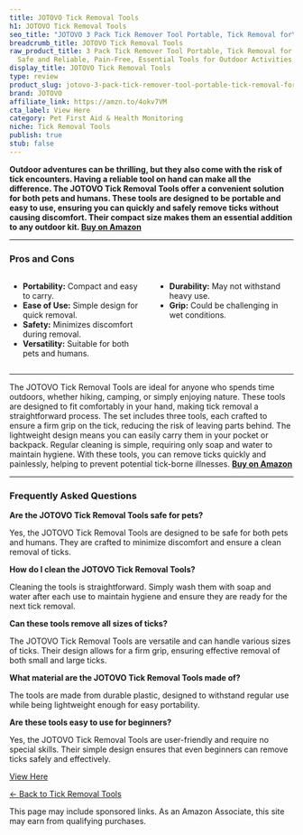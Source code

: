 ```yaml
---
title: JOTOVO Tick Removal Tools
h1: JOTOVO Tick Removal Tools
seo_title: "JOTOVO 3 Pack Tick Remover Tool Portable, Tick Removal for\u2026"
breadcrumb_title: JOTOVO Tick Removal Tools
raw_product_title: 3 Pack Tick Remover Tool Portable, Tick Removal for Pet and Humans,
  Safe and Reliable, Pain-Free, Essential Tools for Outdoor Activities
display_title: JOTOVO Tick Removal Tools
type: review
product_slug: jotovo-3-pack-tick-remover-tool-portable-tick-removal-for-pet-and-human-15e69c9b
brand: JOTOVO
affiliate_link: https://amzn.to/4okv7VM
cta_label: View Here
category: Pet First Aid & Health Monitoring
niche: Tick Removal Tools
publish: true
stub: false
---
```


<div id="intro" class="full-width">
  <p><strong>Outdoor adventures can be thrilling, but they also come with the risk of tick encounters. Having a reliable tool on hand can make all the difference. The JOTOVO Tick Removal Tools offer a convenient solution for both pets and humans. These tools are designed to be portable and easy to use, ensuring you can quickly and safely remove ticks without causing discomfort. Their compact size makes them an essential addition to any outdoor kit. <a href="https://amzn.to/4okv7VM" rel="nofollow sponsored noopener" target="_blank"><strong>Buy on Amazon</strong></a></strong></p>
</div>

<hr />
<h3 id="pros-cons">Pros and Cons</h3>
<div class="pc-grid" style="display:grid;grid-template-columns:1fr 1fr;gap:16px;">
  <ul>
    <li><strong>Portability:</strong> Compact and easy to carry.</li>
    <li><strong>Ease of Use:</strong> Simple design for quick removal.</li>
    <li><strong>Safety:</strong> Minimizes discomfort during removal.</li>
    <li><strong>Versatility:</strong> Suitable for both pets and humans.</li>
  </ul>
  <ul>
    <li><strong>Durability:</strong> May not withstand heavy use.</li>
    <li><strong>Grip:</strong> Could be challenging in wet conditions.</li>
  </ul>
</div>
<hr />

<div class="full-width">
  <p>The JOTOVO Tick Removal Tools are ideal for anyone who spends time outdoors, whether hiking, camping, or simply enjoying nature. These tools are designed to fit comfortably in your hand, making tick removal a straightforward process. The set includes three tools, each crafted to ensure a firm grip on the tick, reducing the risk of leaving parts behind. The lightweight design means you can easily carry them in your pocket or backpack. Regular cleaning is simple, requiring only soap and water to maintain hygiene. With these tools, you can remove ticks quickly and painlessly, helping to prevent potential tick-borne illnesses. <a href="https://amzn.to/4okv7VM" rel="nofollow sponsored noopener" target="_blank"><strong>Buy on Amazon</strong></a></p>
</div>

<hr />
<h3 id="faqs">Frequently Asked Questions</h3>

<p><strong>Are the JOTOVO Tick Removal Tools safe for pets?</strong></p>
<p>Yes, the JOTOVO Tick Removal Tools are designed to be safe for both pets and humans. They are crafted to minimize discomfort and ensure a clean removal of ticks.</p>

<p><strong>How do I clean the JOTOVO Tick Removal Tools?</strong></p>
<p>Cleaning the tools is straightforward. Simply wash them with soap and water after each use to maintain hygiene and ensure they are ready for the next tick removal.</p>

<p><strong>Can these tools remove all sizes of ticks?</strong></p>
<p>The JOTOVO Tick Removal Tools are versatile and can handle various sizes of ticks. Their design allows for a firm grip, ensuring effective removal of both small and large ticks.</p>

<p><strong>What material are the JOTOVO Tick Removal Tools made of?</strong></p>
<p>The tools are made from durable plastic, designed to withstand regular use while being lightweight enough for easy portability.</p>

<p><strong>Are these tools easy to use for beginners?</strong></p>
<p>Yes, the JOTOVO Tick Removal Tools are user-friendly and require no special skills. Their simple design ensures that even beginners can remove ticks safely and effectively.</p>
<p><a class="btn" href="https://amzn.to/4okv7VM" target="_blank" rel="nofollow sponsored noopener">View Here</a></p>
<p><a href="/roundups/pet-first-aid-health-monitoring/tick-removal-tools/">← Back to Tick Removal Tools</a></p>
<aside class="disclosure">This page may include sponsored links. As an Amazon Associate, this site may earn from qualifying purchases.</aside>
